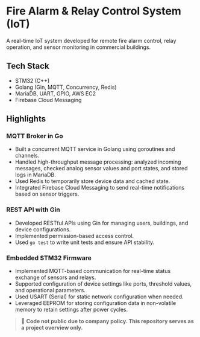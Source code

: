 # Fire Alarm & Relay Control System (IoT)

A real-time IoT system developed for remote fire alarm control, relay operation, and sensor monitoring in commercial buildings.

## Tech Stack
- STM32 (C++)
- Golang (Gin, MQTT, Concurrency, Redis)
- MariaDB, UART, GPIO, AWS EC2
- Firebase Cloud Messaging

## Highlights

### MQTT Broker in Go
- Built a concurrent MQTT service in Golang using goroutines and channels.
- Handled high-throughput message processing: analyzed incoming messages, checked analog sensor values and port states, and stored logs in MariaDB.
- Used Redis to temporarily store device data and cached state.
- Integrated Firebase Cloud Messaging to send real-time notifications based on sensor triggers.

### REST API with Gin
- Developed RESTful APIs using Gin for managing users, buildings, and device configurations.
- Implemented permission-based access control.
- Used `go test` to write unit tests and ensure API stability.

### Embedded STM32 Firmware
- Implemented MQTT-based communication for real-time status exchange of sensors and relays.
- Supported configuration of device settings like ports, threshold values, and operational parameters.
- Used USART (Serial) for static network configuration when needed.
- Leveraged EEPROM for storing configuration data in non-volatile memory to retain settings after power cycles.

> 🚫 **Code not public due to company policy. This repository serves as a project overview only.**
